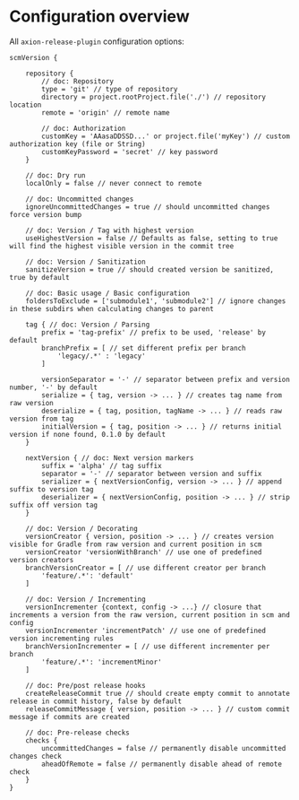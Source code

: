 # Configuration overview

All `axion-release-plugin` configuration options:


    scmVersion {

        repository {
            // doc: Repository
            type = 'git' // type of repository
            directory = project.rootProject.file('./') // repository location
            remote = 'origin' // remote name

            // doc: Authorization
            customKey = 'AAasaDDSSD...' or project.file('myKey') // custom authorization key (file or String)
            customKeyPassword = 'secret' // key password
        }

        // doc: Dry run
        localOnly = false // never connect to remote

        // doc: Uncommitted changes
        ignoreUncommittedChanges = true // should uncommitted changes force version bump

        // doc: Version / Tag with highest version
        useHighestVersion = false // Defaults as false, setting to true will find the highest visible version in the commit tree

        // doc: Version / Sanitization
        sanitizeVersion = true // should created version be sanitized, true by default

        // doc: Basic usage / Basic configuration
        foldersToExclude = ['submodule1', 'submodule2'] // ignore changes in these subdirs when calculating changes to parent

        tag { // doc: Version / Parsing
            prefix = 'tag-prefix' // prefix to be used, 'release' by default
            branchPrefix = [ // set different prefix per branch
                'legacy/.*' : 'legacy'
            ]

            versionSeparator = '-' // separator between prefix and version number, '-' by default
            serialize = { tag, version -> ... } // creates tag name from raw version
            deserialize = { tag, position, tagName -> ... } // reads raw version from tag
            initialVersion = { tag, position -> ... } // returns initial version if none found, 0.1.0 by default
        }

        nextVersion { // doc: Next version markers
            suffix = 'alpha' // tag suffix
            separator = '-' // separator between version and suffix
            serializer = { nextVersionConfig, version -> ... } // append suffix to version tag
            deserializer = { nextVersionConfig, position -> ... } // strip suffix off version tag
        }

        // doc: Version / Decorating
        versionCreator { version, position -> ... } // creates version visible for Gradle from raw version and current position in scm
        versionCreator 'versionWithBranch' // use one of predefined version creators
        branchVersionCreator = [ // use different creator per branch
            'feature/.*': 'default'
        ]

        // doc: Version / Incrementing
        versionIncrementer {context, config -> ...} // closure that increments a version from the raw version, current position in scm and config
        versionIncrementer 'incrementPatch' // use one of predefined version incrementing rules
        branchVersionIncrementer = [ // use different incrementer per branch
            'feature/.*': 'incrementMinor'
        ]

        // doc: Pre/post release hooks
        createReleaseCommit true // should create empty commit to annotate release in commit history, false by default
        releaseCommitMessage { version, position -> ... } // custom commit message if commits are created

        // doc: Pre-release checks
        checks {
            uncommittedChanges = false // permanently disable uncommitted changes check
            aheadOfRemote = false // permanently disable ahead of remote check
        }
    }
